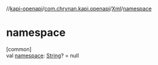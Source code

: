 //[kapi-openapi](../../../index.md)/[com.chrynan.kapi.openapi](../index.md)/[Xml](index.md)/[namespace](namespace.md)

# namespace

[common]\
val [namespace](namespace.md): [String](https://kotlinlang.org/api/latest/jvm/stdlib/kotlin/-string/index.html)? = null
